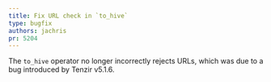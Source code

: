 ```yaml
---
title: Fix URL check in `to_hive`
type: bugfix
authors: jachris
pr: 5204
---
```


The `to_hive` operator no longer incorrectly rejects URLs, which was due to a
bug introduced by Tenzir v5.1.6.
